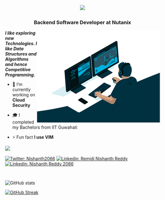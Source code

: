
<!--
**remidinishanth/remidinishanth** is a ✨ _special_ ✨ repository because its `README.md` (this file) appears on your GitHub profile.

Here are some ideas to get you started:

- 🔭 I’m currently working on ...
- 🌱 I’m currently learning ...
- 👯 I’m looking to collaborate on ...
- 🤔 I’m looking for help with ...
- 💬 Ask me about ...
- 📫 How to reach me: ...
- 😄 Pronouns: ...
- ⚡ Fun fact: ...
-->

<h1 align="center">
  <a href="https://git.io/typing-svg">
    <img src="https://readme-typing-svg.herokuapp.com/?font=Style+Script&lines=Hello,+There!+👋;+I'm+Nishanth+Reddy&center=true&size=30">
  </a>
</h1>


<h3 align="center">Backend Software Developer at Nutanix</h3>


<img align="right" width="400" margin-top="500" src="https://raw.githubusercontent.com/pratikdaigavane/pratikdaigavane/main/code.gif">

***I like exploring new Technologies. I like Data Structures and Algorithms and hence Competitive Programming.***

- 🔭  I’m currently working on **Cloud Security**

- 🎓 I completed my Bachelors from IIT Guwahati

- ⚡ Fun fact **I use VIM**

![](https://komarev.com/ghpvc/?username=remidinishanth&color=brightgreen)

[![Twitter: Nishanth2066](https://img.shields.io/twitter/follow/Nishanth2066?style=social)](https://twitter.com/Nishanth2066)
[![Linkedin: Remidi Nishanth Reddy](https://img.shields.io/badge/-remidi--nishanth--reddy-blue?style=flat-square&logo=Linkedin&logoColor=white)](https://www.linkedin.com/in/remidi-nishanth-reddy/)
[![Linkedin: Nishanth Reddy 2066](https://img.shields.io/badge/-nishanth_reddy_2066-E4405F?style=flat-square&logo=Instagram&logoColor=white)](https://www.instagram.com/nishanth_reddy_2066/)

<br/>


![GitHub stats](https://github-readme-stats.vercel.app/api?username=remidinishanth&show_icons=true&hide_title=true)

[![GitHub Streak](https://github-readme-streak-stats.herokuapp.com/?user=remidinishanth&theme=gruvbox_duo)](https://git.io/streak-stats)
